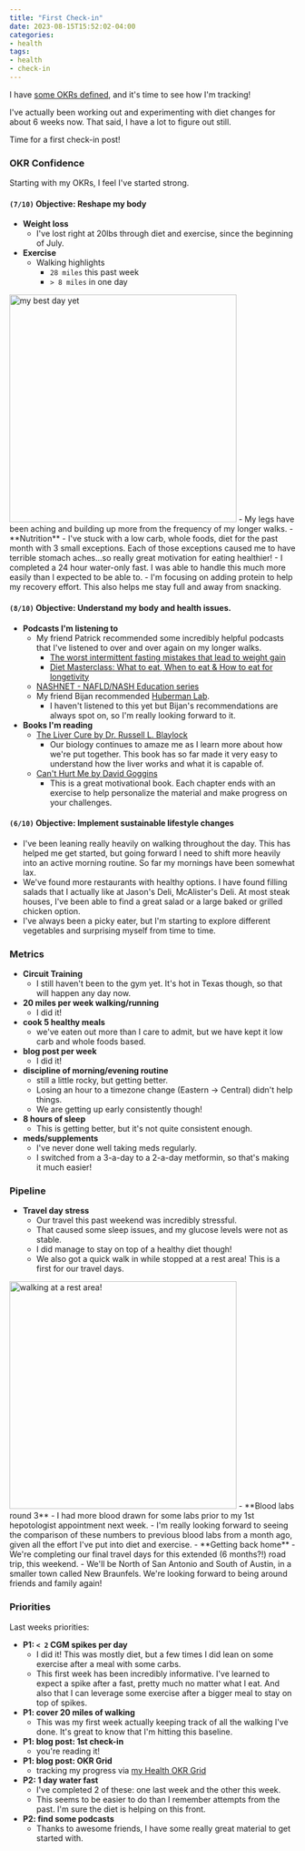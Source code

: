```yaml
---
title: "First Check-in"
date: 2023-08-15T15:52:02-04:00
categories:
- health
tags:
- health
- check-in
---
```



I have [some OKRs defined](/posts/2023-08-11-okr-grids-for-health/), and it's time to see how I'm tracking!

I've actually been working out and experimenting with diet changes for about
6 weeks now.  That said, I have a lot to figure out still.

Time for a first check-in post!

### OKR Confidence

Starting with my OKRs, I feel I've started strong.

#### `(7/10)` Objective: Reshape my body
  - **Weight loss**
    - I've lost right at 20lbs through diet and exercise, since the beginning of July.
  - **Exercise**
    - Walking highlights
      - `28 miles` this past week
      - `> 8 miles` in one day
<img src="/images/2023-08-08-my-best-day-yet.jpeg" alt="my best day yet" width="400" />
    - My legs have been aching and building up more from the frequency of my longer walks.
  - **Nutrition**
    - I've stuck with a low carb, whole foods, diet for the past month with 3 small exceptions.  Each of those exceptions caused me to have terrible stomach aches...so really great motivation for eating healthier!
    - I completed a 24 hour water-only fast.  I was able to handle this much more easily than I expected to be able to.
    - I'm focusing on adding protein to help my recovery effort.  This also helps me stay full and away from snacking.

#### `(8/10)` Objective: Understand my body and health issues.
  - **Podcasts I'm listening to**
    - My friend Patrick recommended some incredibly helpful podcasts that I've listened to over and over again on my longer walks.
      - [The worst intermittent fasting mistakes that lead to weight gain](https://podcasts.apple.com/us/podcast/impact-theory-with-tom-bilyeu/id1191775648?i=1000614113249)
      - [Diet Masterclass: What to eat, When to eat & How to eat for longetivity](https://podcasts.apple.com/us/podcast/impact-theory-with-tom-bilyeu/id1191775648?i=1000609775759)
    - [NASHNET - NAFLD/NASH Education series](https://podcasts.apple.com/us/podcast/nafld-nash-education-series/id1515385740)
    - My friend Bijan recommended [Huberman Lab](https://podcasts.apple.com/us/podcast/huberman-lab/id1545953110).
      - I haven't listened to this yet but Bijan's recommendations are always spot on, so I'm really looking forward to it.
  - **Books I'm reading**
    - [The Liver Cure by Dr. Russell L. Blaylock](https://a.co/d/gGP9UEr)
      - Our biology continues to amaze me as I learn more about how we're put together.  This book has so far made it very easy to understand how the liver works and what it is capable of.
    - [Can't Hurt Me by David Goggins](https://www.amazon.com/dp/B07H453KGH?ref_=cm_sw_r_cp_ud_dp_KBRPRZMSEQC3S46YKZD6)
      - This is a great motivational book.  Each chapter ends with an exercise to help personalize the material and make progress on your challenges.

#### `(6/10)` Objective: Implement sustainable lifestyle changes
  - I've been leaning really heavily on walking throughout the day.  This has helped me get started, but going forward I need to shift more heavily into an active morning routine.  So far my mornings have been somewhat lax.
  - We've found more restaurants with healthy options.  I have found filling salads that I actually like at Jason's Deli, McAlister's Deli.  At most steak houses, I've been able to find a great salad or a large baked or grilled chicken option.
  - I've always been a picky eater, but I'm starting to explore different vegetables and surprising myself from time to time.


### Metrics

- <span class="metric-red">**Circuit Training**</span>
  - I still haven't been to the gym yet.  It's hot in Texas though, so that will happen any day now.
- <span class="metric-green">**20 miles per week walking/running**</span>
  - I did it!
- <span class="metric-yellow">**cook 5 healthy meals**</span>
  - we've eaten out more than I care to admit, but we have kept it low carb and whole foods based.
- <span class="metric-green">**blog post per week**</span>
  - I did it!
- <span class="metric-yellow">**discipline of morning/evening routine**</span>
  - still a little rocky, but getting better.
  - Losing an hour to a timezone change (Eastern -> Central) didn't help things.
  - We are getting up early consistently though!
- <span class="metric-yellow">**8 hours of sleep**</span>
  - This is getting better, but it's not quite consistent enough.
- <span class="metric-green">**meds/supplements**</span>
  - I've never done well taking meds regularly.
  - I switched from a 3-a-day to a 2-a-day metformin, so that's making it much easier!


### Pipeline

- **Travel day stress**
  - Our travel this past weekend was incredibly stressful.
  - That caused some sleep issues, and my glucose levels were not as stable.
  - I did manage to stay on top of a healthy diet though!
  - We also got a quick walk in while stopped at a rest area! This is a first for our travel days.
<img src="/images/2023-08-12-walking-at-a-rest-area.jpg" alt="walking at a rest area!" width="400" />
- **Blood labs round 3**
  - I had more blood drawn for some labs prior to my 1st hepotologist appointment next week.
  - I'm really looking forward to seeing the comparison of these numbers to previous blood labs from a month ago, given all the effort I've put into diet and exercise.
- **Getting back home**
  - We're completing our final travel days for this extended (6 months?!) road trip, this weekend.
  - We'll be North of San Antonio and South of Austin, in a smaller town called New Braunfels.  We're looking forward to being around friends and family again!

### Priorities

Last weeks priorities:
- **P1: `< 2` CGM spikes per day**
  - I did it!  This was mostly diet, but a few times I did lean on some exercise after a meal with some carbs.
  - This first week has been incredibly informative.  I've learned to expect a spike after a fast, pretty much no matter what I eat.  And also that I can leverage some exercise after a bigger meal to stay on top of spikes.
- **P1: cover 20 miles of walking**
  - This was my first week actually keeping track of all the walking I've done.  It's great to know that I'm hitting this baseline.
- **P1: blog post: 1st check-in**
  - you're reading it!
- **P1: blog post: OKR Grid**
  - tracking my progress via [my Health OKR Grid](/posts/2023-08-11-okr-grids-for-health/)
- **P2: 1 day water fast**
  - I've completed 2 of these: one last week and the other this week.
  - This seems to be easier to do than I remember attempts from the past.  I'm sure the diet is helping on this front.
- **P2: find some podcasts**
  - Thanks to awesome friends, I have some really great material to get started with.

